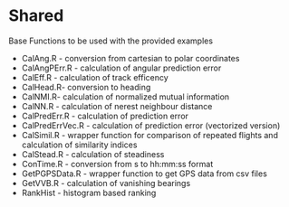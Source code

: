 # Shared
Base Functions to be used with the provided examples

<ul>
<li>CalAng.R - conversion from cartesian to polar coordinates
<li>CalAngPErr.R - calculation of angular prediction error 
<li>CalEff.R - calculation of track efficency
<li>CalHead.R- conversion to heading
<li>CalNMI.R- calculation of normalized mutual information
<li>CalNN.R - calculation of nerest neighbour distance
<li>CalPredErr.R - calculation of prediction error
<li>CalPredErrVec.R - calculation of prediction error (vectorized version)
<li>CalSimil.R - wrapper function for comparison of repeated flights and calculation of similarity indices
<li>CalStead.R - calculation of steadiness
<li>ConTime.R - conversion from s to hh:mm:ss format
<li>GetPGPSData.R - wrapper function to get GPS data from csv files
<li>GetVVB.R - calculation of vanishing bearings
<li>RankHist - histogram based ranking
</ul>
